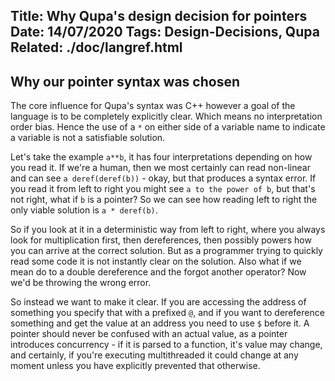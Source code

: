 Title: Why Qupa's design decision for pointers
Date: 14/07/2020
Tags: Design-Decisions, Qupa
Related: ./doc/langref.html
---
Why our pointer syntax was chosen
---

The core influence for Qupa's syntax was C++ however a goal of the language is to be completely explicitly clear. Which means no interpretation order bias. Hence the use of a ``*`` on either side of a variable name to indicate a variable is not a satisfiable solution.

Let's take the example ``a**b``, it has four interpretations depending on how you read it. If we're a human, then we most certainly can read non-linear and can see ``a deref(deref(b))`` - okay, but that produces a syntax error. If you read it from left to right you might see ``a to the power of b``, but that's not right, what if ``b`` is a pointer? So we can see how reading left to right the only viable solution is ``a * deref(b)``.

So if you look at it in a deterministic way from left to right, where you always look for multiplication first, then dereferences, then possibly powers how you can arrive at the correct solution. But as a programmer trying to quickly read some code it is not instantly clear on the solution. Also what if we mean do to a double dereference and the forgot another operator? Now we'd be throwing the wrong error.

So instead we want to make it clear. If you are accessing the address of something you specify that with a prefixed ``@``, and if you want to dereference something and get the value at an address you need to use ``$`` before it. A pointer should never be confused with an actual value, as a pointer introduces concurrency - if it is parsed to a function, it's value may change, and certainly, if you're executing multithreaded it could change at any moment unless you have explicitly prevented that otherwise.